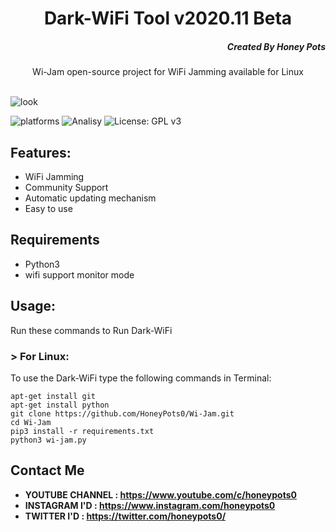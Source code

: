 <h1 align="center">Dark-WiFi Tool v2020.11 Beta</h1>
<h5 align="right">Created By Honey Pots</h5>
<p align="center">Wi-Jam open-source project for WiFi Jamming available for  Linux </p><br>
<img src="https://repository-images.githubusercontent.com/312641662/d834b600-267e-11eb-9671-39b4d9fbe884" alt="look">

![platforms](https://img.shields.io/badge/Platforms-Linux-orange)
![Analisy](https://img.shields.io/badge/Version-2020.11Beta-success)
![License: GPL v3](https://img.shields.io/badge/License%202.0-Apache-blue.svg)
<br>

## Features:

- WiFi Jamming
- Community Support 
- Automatic updating mechanism
- Easy to use 

## Requirements
* Python3
* wifi support monitor mode

## Usage:

Run these commands to Run Dark-WiFi

### > For Linux:

To use the Dark-WiFi type the following commands in Terminal:
```
apt-get install git
apt-get install python
git clone https://github.com/HoneyPots0/Wi-Jam.git
cd Wi-Jam
pip3 install -r requirements.txt
python3 wi-jam.py
```

## Contact Me
* <b>YOUTUBE CHANNEL : https://www.youtube.com/c/honeypots0 </b>
* <b>INSTAGRAM I'D : https://www.instagram.com/honeypots0 </b>
* <b>TWITTER I'D : https://twitter.com/honeypots0/ </b>
